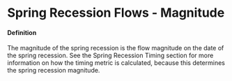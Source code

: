 # Spring Recession Flows - Magnitude

#### Definition

The magnitude of the spring recession is the flow magnitude on the date of the spring recession. See the Spring Recession Timing section for more information on how the timing metric is calculated, because this determines the spring recession magnitude.

